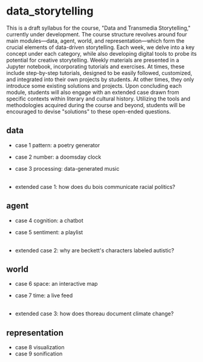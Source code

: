 # data_storytelling

This is a draft syllabus for the course, "Data and Transmedia Storytelling," currently under development. The course structure revolves around four main modules—data, agent, world, and representation—which form the crucial elements of data-driven storytelling. Each week, we delve into a key concept under each category, while also developing digital tools to probe its potential for creative storytelling. Weekly materials are presented in a Jupyter notebook, incorporating tutorials and exercises. At times, these include step-by-step tutorials, designed to be easily followed, customized, and integrated into their own projects by students. At other times, they only introduce some existing solutions and projects. Upon concluding each module, students will also engage with an extended case drawn from specific contexts within literary and cultural history. Utilizing the tools and methodologies acquired during the course and beyond, students will be encouraged to devise "solutions" to these open-ended questions.

## data
 - case 1 pattern: a poetry generator
 - case 2 number: a doomsday clock
 - case 3 processing: data-generated music</br></br>

 - extended case 1: how does du bois communicate racial politics?

## agent
 - case 4 cognition: a chatbot
 - case 5 sentiment: a playlist</br></br>
   
 - extended case 2: why are beckett's characters labeled autistic?
  
## world
 - case 6 space: an interactive map
 - case 7 time: a live feed</br></br>
   
 - extended case 3: how does thoreau document climate change?

## representation
 - case 8 visualization
 - case 9 sonification
